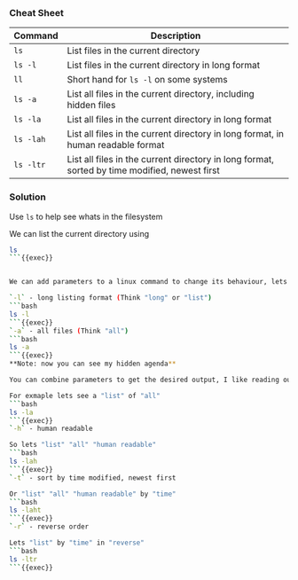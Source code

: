 
<br>

### Cheat Sheet
| **Command** | **Description** |
| --- | --- |
| `ls` | List files in the current directory |
| `ls -l` | List files in the current directory in long format |
| `ll` | Short hand for `ls -l` on some systems |
| `ls -a` | List all files in the current directory, including hidden files |
| `ls -la` | List all files in the current directory in long format |
| `ls -lah` | List all files in the current directory in long format, in human readable format |
| `ls -ltr` | List all files in the current directory in long format, sorted by time modified, newest first |

### Solution
Use `ls` to help see whats in the filesystem


We can list the current directory using

```bash
ls
```{{exec}}


We can add parameters to a linux command to change its behaviour, lets try

`-l` - long listing format (Think "long" or "list")
```bash
ls -l
```{{exec}}
`-a` - all files (Think "all")
```bash
ls -a
```{{exec}}
**Note: now you can see my hidden agenda**

You can combine parameters to get the desired output, I like reading out the parameters as a sentence to help remember them

For exmaple lets see a "list" of "all"
```bash
ls -la
```{{exec}}
`-h` - human readable

So lets "list" "all" "human readable"
```bash
ls -lah
```{{exec}}
`-t` - sort by time modified, newest first

Or "list" "all" "human readable" by "time"
```bash
ls -laht
```{{exec}}
`-r` - reverse order

Lets "list" by "time" in "reverse"
```bash
ls -ltr
```{{exec}}
